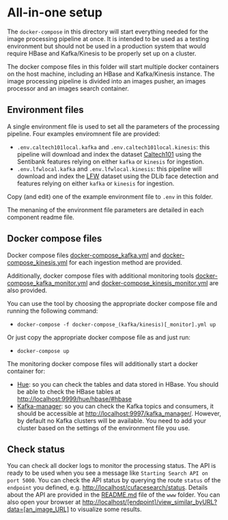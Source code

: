 # All-in-one setup

The `docker-compose` in this directory will start everything needed for the image processing pipeline at once. 
It is intended to be used as a testing environment but should not be used in a production system that would require
HBase and Kafka/Kinesis to be properly set up on a cluster.

The docker compose files in this folder will start multiple docker containers on the host machine, 
including an HBase and Kafka/Kinesis instance. The image processing pipeline is divided into an images pusher, an images processor
and an images search container. 

## Environment files

A single environment file is used to set all the parameters of the processing pipeline.
Four examples enviromnent file are provided:
  - `.env.caltech101local.kafka` and `.env.caltech101local.kinesis`: this pipeline will download and index the dataset [Caltech101](http://www.vision.caltech.edu/Image_Datasets/Caltech101/) using the Sentibank features relying on either `kafka` or `kinesis` for ingestion. 
  - `.env.lfwlocal.kafka` and `.env.lfwlocal.kinesis`: this pipeline will download and index the [LFW](http://vis-www.cs.umass.edu/lfw/) dataset using the DLib face detection and features relying on either `kafka` or `kinesis` for ingestion.
   
Copy (and edit) one of the example environment file to `.env` in this folder.

The menaning of the environment file parameters are detailed in each component readme file.


## Docker compose files

Docker compose files 
[docker-compose_kafka.yml](docker-compose_kafka.yml) and
[docker-compose_kinesis.yml](docker-compose_kinesis.yml) for each ingestion method are provided.

Additionally, docker compose files with additional monitoring tools 
[docker-compose_kafka_monitor.yml](docker-compose_kafka_monitor.yml) and
[docker-compose_kinesis_monitor.yml](docker-compose_kinesis_monitor.yml)
are also provided.

You can use the tool by choosing the appropriate docker compose file 
and running the following command:

- `docker-compose -f docker-compose_(kafka/kinesis)[_monitor].yml up`

Or just copy the appropriate docker compose file as and just run:

- `docker-compose up`

The monitoring docker compose files will additionally start a docker container for:
 - [Hue](http://gethue.com): so you can check the tables and data stored in HBase. You should be able to check the HBase tables at [http://localhost:9999/hue/hbase/#hbase](http://localhost:9999/hue/hbase/#hbase)
 - [Kafka-manager](https://github.com/yahoo/kafka-manager): so you can check the Kafka topics and consumers, 
 it should be accessible at [http://localhost:9997/kafka_manager/](http://localhost:9997/kafka_manager/). 
 However, by default no Kafka clusters will be available. You need to add your cluster based on the settings of the environment file you use.

## Check status

You can check all docker logs to monitor the processing status. 
The API is ready to be used when you see a message like `Starting Search API on port 5000`.
You can check the API status by querying the route `status` of the `endpoint` you defined, 
e.g. [http://localhost/cufacesearch/status](http://localhost/cufacesearch/status).
Details about the API are provided in the [README.md](../../www/README.md) file of the `www` folder. 
You can also open your browser at [http://localhost/[endpoint]/view_similar_byURL?data=[an_image_URL]](http://localhost/[endpoint]/view_similar_byURL?data=[an_image_URL]) to visualize some results.

